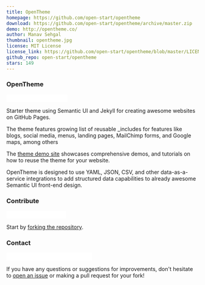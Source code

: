 ```yaml
---
title: OpenTheme
homepage: https://github.com/open-start/opentheme
download: https://github.com/open-start/opentheme/archive/master.zip
demo: http://opentheme.co/
author: Manav Sehgal
thumbnail: opentheme.jpg
license: MIT License
license_link: https://github.com/open-start/opentheme/blob/master/LICENSE
github_repo: open-start/opentheme
stars: 149
---
```


### OpenTheme

<iframe
src="//ghbtns.com/github-btn.html?user=open-start&repo=opentheme&type=watch&count=true&size=small"
allowtransparency="true" frameborder="0" scrolling="0" width="160px"
height="20px"></iframe>

Starter theme using Semantic UI and Jekyll for creating awesome
websites on GitHub Pages.

The theme features growing list of reusable _includes for features like
blogs, social media, menus, landing pages, MailChimp forms, and Google
maps, among others

The [theme demo site](http://opentheme.co) showcases comprehensive
demos, and tutorials on how to reuse the theme for your website.

OpenTheme is designed to use YAML, JSON, CSV, and other
data-as-a-service integrations to add structured data capabilities to
already awesome Semantic UI front-end design.

### Contribute

<iframe
src="//ghbtns.com/github-btn.html?user=open-start&repo=opentheme&type=fork&count=true&size=small"
allowtransparency="true" frameborder="0" scrolling="0" width="156px"
height="20px"></iframe>


Start by [forking the
repository](https://github.com/open-start/opentheme/fork).

### Contact

<iframe
src="//ghbtns.com/github-btn.html?user=open-start&type=follow&count=true&size=small"
allowtransparency="true" frameborder="0" scrolling="0" width="224px"
height="20px"></iframe>

If you have any questions or suggestions for improvements, don't
hesitate to [open an
issue](https://github.com/open-start/opentheme/issues) or making a pull
request for your fork!
